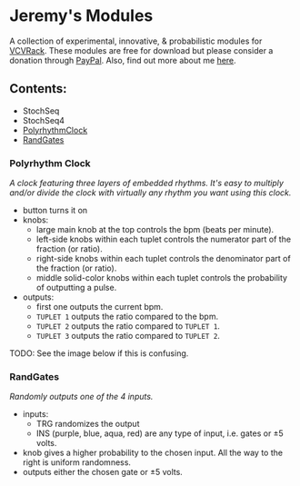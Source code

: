 # Jeremy's Modules

A collection of experimental, innovative, & probabilistic modules for [VCVRack](https://vcvrack.com/). These modules are free for download but please consider a donation through [PayPal](https://www.paypal.com/paypalme/jeremysmuller). Also, find out more about me [here](http://jeremymuller.com/).

## Contents:

* StochSeq
* StochSeq4
* [PolyrhythmClock](#polyrhythm-clock)
* [RandGates](#randgates)

### Polyrhythm Clock

*A clock featuring three layers of embedded rhythms. It's easy to multiply and/or divide the clock with virtually any rhythm you want using this clock.*

- button turns it on
- knobs:
  - large main knob at the top controls the bpm (beats per minute).
  - left-side knobs within each tuplet controls the numerator part of the fraction (or ratio).
  - right-side knobs within each tuplet controls the denominator part of the fraction (or ratio).
  - middle solid-color knobs within each tuplet controls the probability of outputting a pulse.
- outputs:
  - first one outputs the current bpm.
  - `TUPLET 1` outputs the ratio compared to the bpm.
  - `TUPLET 2` outputs the ratio compared to `TUPLET 1`.
  - `TUPLET 3` outputs the ratio compared to `TUPLET 2`.
  
TODO: See the image below if this is confusing.


### RandGates

*Randomly outputs one of the 4 inputs.*

- inputs:
  - TRG randomizes the output
  - INS (purple, blue, aqua, red) are any type of input, i.e. gates or ±5 volts.
- knob gives a higher probability to the chosen input. All the way to the right is uniform randomness.
- outputs either the chosen gate or ±5 volts.
